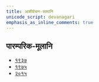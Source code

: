 ```yaml
---
title: आशीर्वचन-सामानि 
unicode_script: devanagari  
emphasis_as_inline_comments: true
---   
```


## पारम्परिक-मूलानि

- [१९३७](https://archive.org/stream/sAmaveda-jaiminIya-paravastu-paramparA-docs/sAmaveda-paravastu-1937#page/n115/mode/1up)
- [१९७५](https://archive.org/stream/sAmaveda-jaiminIya-paravastu-paramparA-docs/sAmaveda-paravastu-1975#page/n102/mode/1up)
- [२०१५](https://archive.org/stream/sAmaveda-jaiminIya-paravastu-paramparA-docs/AASHEERVACHANA%20SAAMAANI#mode/1up)

<div class="js_include" url="http://vvasuki.github.io/notes/saMskAra/mantra/indra/paravastu-saama/harishrInidhanam.md"  newLevelForH1="2" includeTitle="true"> </div>  
<div class="js_include" url="http://vvasuki.github.io/notes/saMskAra/mantra/soma/paravastu-saama/yashas.md"  newLevelForH1="2" includeTitle="true"> </div>  
<div class="js_include" url="http://vvasuki.github.io/notes/saMskAra/mantra/soma/paravastu-saama/dIrgham.md"  newLevelForH1="2" includeTitle="true"> </div>  
<div class="js_include" url="http://vvasuki.github.io/notes/saMskAra/mantra/soma/paravastu-saama/AdIShAdiyyam.md"  newLevelForH1="2" includeTitle="true"> </div>  
<div class="js_include" url="http://vvasuki.github.io/notes/saMskAra/mantra/indra/paravastu-saama/gAram.md"  newLevelForH1="2" includeTitle="true"> </div>  
<div class="js_include" url="http://vvasuki.github.io/notes/saMskAra/mantra/soma/paravastu-saama/mahAvAtsapram.md"  newLevelForH1="2" includeTitle="true"> </div>  
<div class="js_include" url="http://vvasuki.github.io/notes/saMskAra/mantra/soma/paravastu-saama/vAtsaprottaram.md"  newLevelForH1="2" includeTitle="true"> </div>  
<div class="js_include" url="http://vvasuki.github.io/notes/saMskAra/mantra/indra/paravastu-saama/rathantaram.md"  newLevelForH1="2" includeTitle="true"> </div>  
<div class="js_include" url="http://vvasuki.github.io/notes/saMskAra/mantra/soma/paravastu-saama/tavAham-mahAvairAjam.md"  newLevelForH1="2" includeTitle="true"> </div>  
<div class="js_include" url="http://vvasuki.github.io/notes/saMskAra/mantra/agni/paravastu-saama/mahAvaishvAmitram.md"  newLevelForH1="2" includeTitle="true"> </div>  
<div class="js_include" url="http://vvasuki.github.io/notes/saMskAra/mantra/soma/paravastu-saama/shrAyantIyam.md"  newLevelForH1="2" includeTitle="true"> </div>  
<div class="js_include" url="http://vvasuki.github.io/notes/saMskAra/mantra/indra/paravastu-saama/piba-somam-mahAvairAjam.md"  newLevelForH1="2" includeTitle="true"> </div>  
<div class="js_include" url="http://vvasuki.github.io/notes/saMskAra/mantra/agni/paravastu-saama/mahAvaishvAnaravratam.md"  newLevelForH1="2" includeTitle="true"> </div>  
<div class="js_include" url="http://vvasuki.github.io/notes/saMskAra/mantra/soma/paravastu-saama/dIrgham.md"  newLevelForH1="2" includeTitle="true"> </div>  
